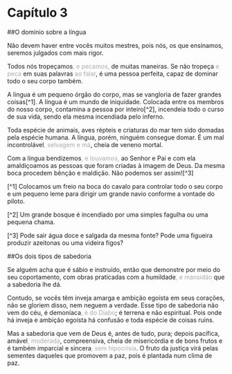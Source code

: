 # Capítulo 3

##O domínio sobre a língua

Não devem haver entre vocês muitos mestres, pois nós, os que ensinamos, seremos julgados com mais rigor.

Todos nós tropeçamos<font color="darkgray">, e pecamos,</font> de muitas maneiras. Se não tropeça<font color="darkgray"> e peca</font> em suas palavras <font color="darkgray">ao falar</font>, é uma pessoa perfeita, capaz de dominar todo o seu corpo também.

A língua é um pequeno órgão do corpo, mas se vangloria de fazer grandes coisas[^1]. A língua é um mundo de iniquidade. Colocada entre os membros do nosso corpo, contamina a pessoa por inteiro[^2], incendeia todo o curso de sua vida, sendo ela mesma incendiada pelo inferno.

Toda espécie de animais, aves répteis e criaturas do mar tem sido domadas pela espécie humana. A língua, porém, ninguém consegue domar. É um mal incontrolável<font color="darkgray">, selvagem e má</font>, cheia de veneno mortal.

Com a língua bendizemos<font color="darkgray">, e louvamos,</font> ao Senhor e Pai e com ela amaldiçoamos as pessoas que foram criadas à imagem de Deus. Da mesma boca procedem bênção e maldição. Não podemos ser assim![^3]

[^1] Colocamos um freio na boca do cavalo para controlar todo o seu corpo e um pequeno leme para dirigir um grande navio conforme a vontade do piloto.

[^2] Um grande bosque é incendiado por uma simples fagulha ou uma pequena chama.

[^3] Pode sair água doce e salgada da mesma fonte? Pode uma figueira produzir azeitonas ou uma videira figos?

##Os dois tipos de sabedoria

Se alguém acha que é sábio e instruído, então que demonstre por meio do seu coportamento, com obras praticadas com a humildade<font color="darkgray">, e mansidão</font> que a sabedoria lhe dá.

Contudo, se vocês têm inveja amarga e ambição egoísta em seus corações, não se gloriem disso, nem neguem a verdade. Esse tipo de sabedoria não vem do céu, é demoníaca<font color= "darkgray">, é do Diabo</font>; é terrena e não espiritual. Pois onde há inveja e ambição egoísta há confusão e toda espécie de coisas ruins.

Mas a sabedoria que vem de Deus é, antes de tudo, pura; depois pacífica, amável<font color="darkgray">, moderada</font>, compreensiva, cheia de misericórdia e de bons frutos e é também imparcial e sincera<font color="darkgray">, sem hipocrisia</font>. O fruto da justiça virá pelas sementes daqueles que promovem a paz, pois é plantada num clima de paz.